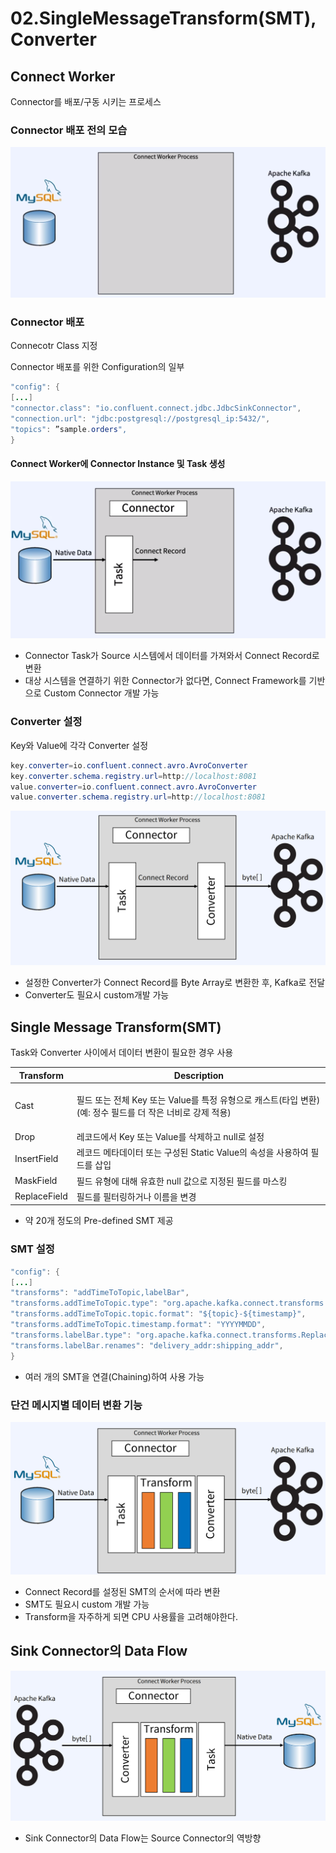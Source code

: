 # 02.SingleMessageTransform(SMT),Converter

## Connect Worker

Connector를 배포/구동 시키는 프로세스

### Connector 배포 전의 모습

![](<../../../../.gitbook/assets/image (22) (1).png>)

### Connector 배포

Connecotr Class 지정

Connector 배포를 위한 Configuration의 일부

```java
"config": {
[...]
"connector.class": "io.confluent.connect.jdbc.JdbcSinkConnector",
"connection.url": "jdbc:postgresql://postgresql_ip:5432/",
"topics": ”sample.orders",
}
```

#### Connect Worker에 Connector Instance 및 Task 생성

![](<../../../../.gitbook/assets/image (26) (1).png>)

* Connector Task가 Source 시스템에서 데이터를 가져와서 Connect Record로 변환
* 대상 시스템을 연결하기 위한 Connector가 없다면, Connect Framework를 기반으로 Custom Connector 개발 가능

### Converter 설정

Key와 Value에 각각 Converter 설정

```java
key.converter=io.confluent.connect.avro.AvroConverter
key.converter.schema.registry.url=http://localhost:8081
value.converter=io.confluent.connect.avro.AvroConverter
value.converter.schema.registry.url=http://localhost:8081
```

![](<../../../../.gitbook/assets/image (10) (1).png>)

* 설정한 Converter가 Connect Record를 Byte Array로 변환한 후, Kafka로 전달
* Converter도 필요시 custom개발 가능

## Single Message Transform(SMT)

Task와 Converter 사이에서 데이터 변환이 필요한 경우 사용

| Transform    | Description                                                                    |
| ------------ | ------------------------------------------------------------------------------ |
| Cast         | <p>필드 또는 전체 Key 또는 Value를 특정 유형으로 캐스트(타입 변환)<br>(예: 정수 필드를 더 작은 너비로 강제 적용)</p> |
| Drop         | 레코드에서 Key 또는 Value를 삭제하고 null로 설정                                              |
| InsertField  | 레코드 메타데이터 또는 구성된 Static Value의 속성을 사용하여 필드를 삽입                                 |
| MaskField    | 필드 유형에 대해 유효한 null 값으로 지정된 필드를 마스킹                                             |
| ReplaceField | 필드를 필터링하거나 이름을 변경                                                              |

* 약 20개 정도의 Pre-defined SMT 제공

### SMT 설정

```java
"config": {
[...]
"transforms": "addTimeToTopic,labelBar",
"transforms.addTimeToTopic.type": "org.apache.kafka.connect.transforms.TimestampRouter",
"transforms.addTimeToTopic.topic.format": "${topic}-${timestamp}",
"transforms.addTimeToTopic.timestamp.format": "YYYYMMDD",
"transforms.labelBar.type": "org.apache.kafka.connect.transforms.ReplaceField$Value",
"transforms.labelBar.renames": "delivery_addr:shipping_addr",
}
```

* 여러 개의 SMT을 연결(Chaining)하여 사용 가능

### 단건 메시지별 데이터 변환 기능

![](<../../../../.gitbook/assets/image (20) (1).png>)

* Connect Record를 설정된 SMT의 순서에 따라 변환
* SMT도 필요시 custom 개발 가능
* Transform을 자주하게 되면 CPU 사용률을 고려해야한다.

## Sink Connector의 Data Flow

![](<../../../../.gitbook/assets/image (30).png>)

* Sink Connector의 Data Flow는 Source Connector의 역방향
